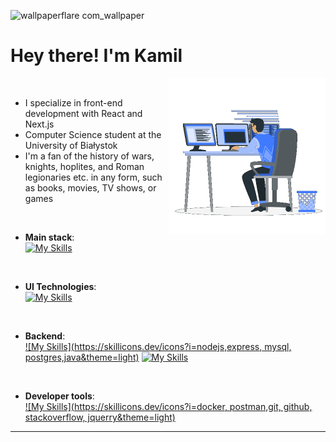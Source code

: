 ![wallpaperflare com_wallpaper](https://github.com/TheSinOfGreed/TheSinOfGreed/assets/80159294/becd95d0-422c-4e1b-9a7b-565f30f1b822)

<h1>Hey there! I'm Kamil</h1>

<picture> <img align="right" src="https://github.com/0xAbdulKhalid/0xAbdulKhalid/raw/main/assets/mdImages/Right_Side.gif" width = 250px></picture>

<br>

- I specialize in front-end development with React and Next.js
- Computer Science student at the University of Białystok
- I'm a fan of the history of wars, knights, hoplites, and Roman legionaries etc. in any form, such as books, movies, TV shows, or games

<br>

<p align="center">

- **Main stack**: </br>
    [![My Skills](https://skillicons.dev/icons?i=ts,js,react,redux,nextjs&theme=light)](https://skillicons.dev)
    
<br>   
    
- **UI Technologies**: </br>
    [![My Skills](https://skillicons.dev/icons?i=css,sass,styledcomponents,bootstrap,materialui&theme=light)](https://skillicons.dev)

<br>

- **Backend**: </br>
    [![My Skills](https://skillicons.dev/icons?i=nodejs,express, mysql, postgres,java&theme=light)](https://skillicons.dev)
    [![My Skills](https://skillicons.dev/icons?i=ts,js,react,redux,nextjs&theme=light)](https://skillicons.dev)
  
<br>

- **Developer tools**: </br>
    [![My Skills](https://skillicons.dev/icons?i=docker, postman,git, github, stackoverflow, jquerry&theme=light)](https://skillicons.dev)
-----
